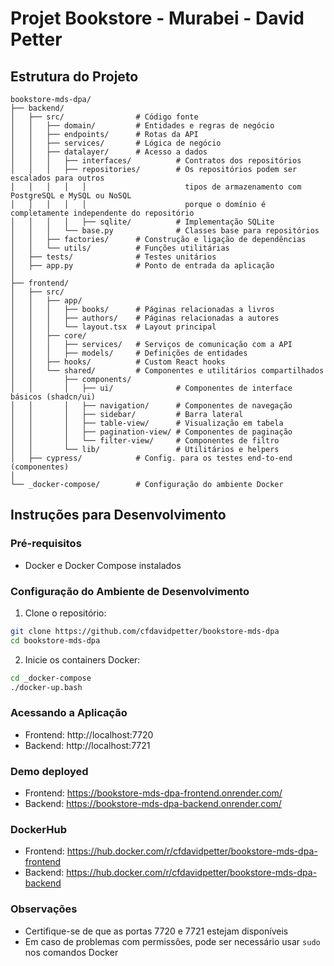 # Projet Bookstore - Murabei - David Petter

## Estrutura do Projeto

```
bookstore-mds-dpa/
├── backend/
│   ├── src/                # Código fonte
│   │   ├── domain/         # Entidades e regras de negócio
│   │   ├── endpoints/      # Rotas da API
│   │   ├── services/       # Lógica de negócio
│   │   ├── datalayer/      # Acesso a dados
│   │   │   ├── interfaces/          # Contratos dos repositórios
│   │   │   ├── repositories/        # Os repositórios podem ser escalados para outros 
│   │   │   │   │                      tipos de armazenamento com PostgreSQL e MySQL ou NoSQL 
│   │   │   │   │                      porque o domínio é completamente independente do repositório 
│   │   │   │   ├── sqlite/          # Implementação SQLite
│   │   │   └── base.py              # Classes base para repositórios
│   │   ├── factories/      # Construção e ligação de dependências
│   │   └── utils/          # Funções utilitárias
│   ├── tests/              # Testes unitários
│   ├── app.py              # Ponto de entrada da aplicação
│
├── frontend/
│   ├── src/
│   │   ├── app/
│   │   │   ├── books/      # Páginas relacionadas a livros
│   │   │   ├── authors/    # Páginas relacionadas a autores
│   │   │   └── layout.tsx  # Layout principal
│   │   ├── core/
│   │   │   ├── services/   # Serviços de comunicação com a API
│   │   │   ├── models/     # Definições de entidades
│   │   ├── hooks/          # Custom React hooks
│   │   └── shared/         # Componentes e utilitários compartilhados
│   │       ├── components/
│   │       │   ├── ui/              # Componentes de interface básicos (shadcn/ui)
│   │       │   ├── navigation/      # Componentes de navegação
│   │       │   ├── sidebar/         # Barra lateral
│   │       │   ├── table-view/      # Visualização em tabela
│   │       │   ├── pagination-view/ # Componentes de paginação
│   │       │   └── filter-view/     # Componentes de filtro
│   │       └── lib/                 # Utilitários e helpers
│   ├── cypress/            # Config. para os testes end-to-end (componentes)
│
└── _docker-compose/        # Configuração do ambiente Docker
```

## Instruções para Desenvolvimento

### Pré-requisitos
- Docker e Docker Compose instalados

### Configuração do Ambiente de Desenvolvimento

1. Clone o repositório:
```bash
git clone https://github.com/cfdavidpetter/bookstore-mds-dpa
cd bookstore-mds-dpa
```

2. Inicie os containers Docker:
```bash
cd _docker-compose
./docker-up.bash
```

### Acessando a Aplicação
- Frontend: http://localhost:7720
- Backend: http://localhost:7721


### Demo deployed
- Frontend: https://bookstore-mds-dpa-frontend.onrender.com/
- Backend: https://bookstore-mds-dpa-backend.onrender.com/


### DockerHub
- Frontend: https://hub.docker.com/r/cfdavidpetter/bookstore-mds-dpa-frontend
- Backend: https://hub.docker.com/r/cfdavidpetter/bookstore-mds-dpa-backend


### Observações
- Certifique-se de que as portas 7720 e 7721 estejam disponíveis
- Em caso de problemas com permissões, pode ser necessário usar `sudo` nos comandos Docker
